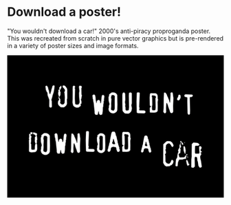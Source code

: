 # Download a poster!
"You wouldn't download a car!" 2000's anti-piracy proproganda poster.  This was recreated from scratch in pure vector graphics but is pre-rendered in a variety of poster sizes and image formats.

!["You wouldn't download a car" written in a grungy font](you-wouldnt-download-a-car-11x17.png)
